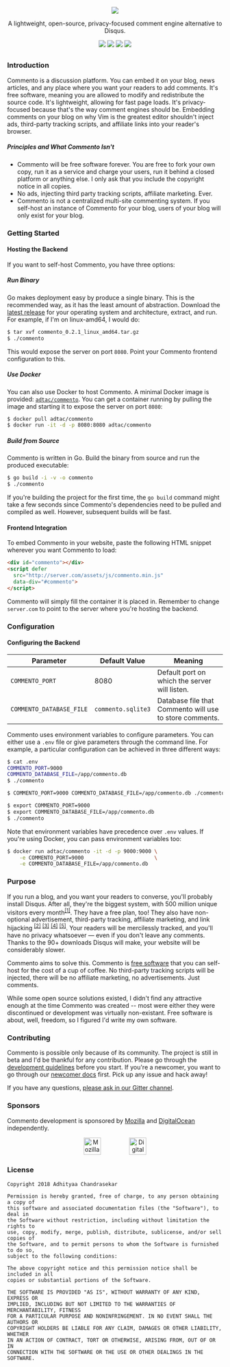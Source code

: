 <p align="center">
<img src="https://user-images.githubusercontent.com/7521600/33375172-14b21f68-d52f-11e7-9b30-477682bccf8f.png">
</p>

<p align="center">A lightweight, open-source, privacy-focused comment engine alternative to Disqus.</p>

<p align="center">
<a href="https://www.patreon.com/adtac"><img src="https://img.shields.io/badge/support-patreon-red.svg?style=for-the-badge&colorA=1e2127&colorB=e06c75&label=support"></a>
<a href="https://commento.adtac.pw"><img src="https://img.shields.io/badge/demo-live-red.svg?style=for-the-badge&colorA=1e2127&colorB=98c379&label=demo"></a>
<a href="https://gitter.im/commento-dev/commento"><img src="https://img.shields.io/badge/live-gitter-red.svg?style=for-the-badge&colorA=1e2127&colorB=c678dd&label=chat"></a>
<a href="https://hub.docker.com/r/adtac/commento/"><img src="https://img.shields.io/badge/live-commento-red.svg?style=for-the-badge&colorA=1e2127&colorB=56b6c2&label=docker"></a>
</p>

<h2 align="center"></h2>

### Introduction

Commento is a discussion platform. You can embed it on your blog, news articles, and any place where you want your readers to add comments. It's free software, meaning you are allowed to modify and redistribute the source code. It's lightweight, allowing for fast page loads. It's privacy-focused because that's the way comment engines should be. Embedding comments on your blog on why Vim is the greatest editor shouldn't inject ads, third-party tracking scripts, and affiliate links into your reader's browser.

##### Principles and What Commento Isn't

* Commento will be free software forever. You are free to fork your own copy, run it as a service and charge your users, run it behind a closed platform or anything else. I only ask that you include the copyright notice in all copies.
* No ads, injecting third party tracking scripts, affiliate marketing. Ever.
* Commento is not a centralized multi-site commenting system. If you self-host an instance of Commento for your blog, users of your blog will only exist for your blog.

### Getting Started

#### Hosting the Backend

If you want to self-host Commento, you have three options:

##### Run Binary

Go makes deployment easy by produce a single binary. This is the recommended way, as it has the least amount of abstraction. Download the [latest release](https://github.com/adtac/commento/releases/latest) for your operating system and architecture, extract, and run. For example, if I'm on linux-amd64, I would do:

```bash
$ tar xvf commento_0.2.1_linux_amd64.tar.gz
$ ./commento
```

This would expose the server on port `8080`. Point your Commento frontend configuration to this.

##### Use Docker

You can also use Docker to host Commento. A minimal Docker image is provided: [`adtac/commento`](https://hub.docker.com/r/adtac/commento/). You can get a container running by pulling the image and starting it to expose the server on port `8080`:

```bash
$ docker pull adtac/commento
$ docker run -it -d -p 8080:8080 adtac/commento
```

##### Build from Source

Commento is written in Go. Build the binary from source and run the produced executable:

```bash
$ go build -i -v -o commento
$ ./commento
```

If you're building the project for the first time, the `go build` command might take a few seconds since Commento's dependencies need to be pulled and compiled as well. However, subsequent builds will be fast.

#### Frontend Integration

To embed Commento in your website, paste the following HTML snippet wherever you want Commento to load:

```html
<div id="commento"></div>
<script defer
  src="http://server.com/assets/js/commento.min.js"
  data-div="#commento">
</script>
```

Commento will simply fill the container it is placed in. Remember to change `server.com` to point to the server where you're hosting the backend.

### Configuration

#### Configuring the Backend

| Parameter | Default Value | Meaning |
| --------- | ------------- | ------- |
| `COMMENTO_PORT` | 8080 | Default port on which the server will listen. |
| `COMMENTO_DATABASE_FILE` | `commento.sqlite3` | Database file that Commento will use to store comments. |

Commento uses environment variables to configure parameters. You can either use a `.env` file or give parameters through the command line. For example, a particular configuration can be achieved in three different ways:

```bash
$ cat .env
COMMENTO_PORT=9000
COMMENTO_DATABASE_FILE=/app/commento.db
$ ./commento
```

```bash
$ COMMENTO_PORT=9000 COMMENTO_DATABASE_FILE=/app/commento.db ./commento
```

```bash
$ export COMMENTO_PORT=9000
$ export COMMENTO_DATABASE_FILE=/app/commento.db
$ ./commento
```

Note that environment variables have precedence over `.env` values. If you're using Docker, you can pass environment variables too:

```bash
$ docker run adtac/commento -it -d -p 9000:9000 \
    -e COMMENTO_PORT=9000                       \
    -e COMMENTO_DATABASE_FILE=/app/commento.db
```

### Purpose

If you run a blog, and you want your readers to converse, you'll probably install Disqus. After all, they're the biggest system, with 500 million unique visitors every month<sup>[[1]](https://blog.disqus.com/the-numbers-of-disqus)</sup>. They have a free plan, too! They also have non-optional advertisement, third-party tracking, affiliate marketing, and link hijacking <sup>[[2]](http://donw.io/post/github-comments/)</sup> <sup>[[3]](https://www.cleversprocket.com/disqus-is-parsing-your-dom-and-adding-affiliate-links/)</sup> <sup>[[4]](http://chrislema.com/killed-disqus-commenting/)</sup> <sup>[[5]](https://medium.com/patrickleenyc/beware-of-disqus-17fb58cfab10)</sup>. Your readers will be mercilessly tracked, and you'll have no privacy whatsoever &mdash; even if you don't leave any comments. Thanks to the 90+ downloads Disqus will make, your website will be considerably slower.

Commento aims to solve this. Commento is [free software](https://www.fsf.org/about/what-is-free-software) that you can self-host for the cost of a cup of coffee. No third-party tracking scripts will be injected, there will be no affiliate marketing, no advertisements. Just comments.

While some open source solutions existed, I didn't find any attractive enough at the time Commento was created -- most were either they were discontinued or development was virtually non-existant. Free software is about, well, freedom, so I figured I'd write my own software.

### Contributing

Commento is possible only because of its community. The project is still in beta and I'd be thankful for any contribution. Please go through the [development guidelines](docs/development.md) before you start. If you're a newcomer, you want to go through our [newcomer docs](docs/newcomers.md) first. Pick up any issue and hack away!

If you have any questions, [please ask in our Gitter channel](https://gitter.im/commento-dev/commento).

### Sponsors

Commento development is sponsored by [Mozilla](https://mozilla.org) and [DigitalOcean](https://www.digitalocean.com/) independently.

<p align="center">
<a href="https://www.mozilla.org/en-US/"><img src="https://user-images.githubusercontent.com/7521600/32265838-d05b2d08-bf0a-11e7-92e1-2cb183eae616.png" title="Mozilla" height="40"></a>
&nbsp; &nbsp; &nbsp; &nbsp; &nbsp; &nbsp; &nbsp; &nbsp;
<a href="https://www.digitalocean.com"><img src="https://user-images.githubusercontent.com/7521600/32265839-d093c7da-bf0a-11e7-8d99-96a940041d06.png" title="DigitalOcean" height="40"></a>
</p>

### License

```
Copyright 2018 Adhityaa Chandrasekar

Permission is hereby granted, free of charge, to any person obtaining a copy of
this software and associated documentation files (the "Software"), to deal in
the Software without restriction, including without limitation the rights to
use, copy, modify, merge, publish, distribute, sublicense, and/or sell copies of
the Software, and to permit persons to whom the Software is furnished to do so,
subject to the following conditions:

The above copyright notice and this permission notice shall be included in all
copies or substantial portions of the Software.

THE SOFTWARE IS PROVIDED "AS IS", WITHOUT WARRANTY OF ANY KIND, EXPRESS OR
IMPLIED, INCLUDING BUT NOT LIMITED TO THE WARRANTIES OF MERCHANTABILITY, FITNESS
FOR A PARTICULAR PURPOSE AND NONINFRINGEMENT. IN NO EVENT SHALL THE AUTHORS OR
COPYRIGHT HOLDERS BE LIABLE FOR ANY CLAIM, DAMAGES OR OTHER LIABILITY, WHETHER
IN AN ACTION OF CONTRACT, TORT OR OTHERWISE, ARISING FROM, OUT OF OR IN
CONNECTION WITH THE SOFTWARE OR THE USE OR OTHER DEALINGS IN THE SOFTWARE.
```
